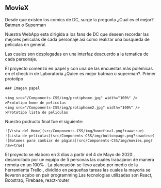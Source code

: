 ## MovieX


Desde que existen los comics de DC, surge la pregunta ¿Cual es el mejor? Batman o Superman

Nuestra WebApp esta dirigida a los fans  de DC que deseen recordar las mejores peliculas de cada personaje asi como realizar una busqueda de peliculas en general.

 Las cuales son  desplegadas en una interfaz deacuerdo a la tematica de cada personaje.

El proyecto comenzó en papel y con una de las encuestas más polémicas en el check in de Laboratoria ¿Quien es mejor batman o superman?.
Primer prototipo 



	### Imagen papel
    
    <img src="/Components-CSS/img/protiphome.jpg" width="100%" />
    >Prototipo home de películas
    <img src="/Components-CSS/img/protiphome2.jpg" width="100%" />
    >Prototipo lista de peliculas
    


Nuestro podructo final fue el siguiente:


  
    ![Vista del Home](src/Components-CSS/img/homefinal.png?raw=true)
    ![Lista de películas](src/Components-CSS/img/buttonpage.png?raw=true)
    ![Botones para cambiar de página](src/Components-CSS/img/movies.png?raw=true)

    


El proyecto se elaboro en 3 dias a partir del 4 de Mayo de 2020 , desarrollado por un equipo de 5 personas las cuales trabajaron de manera remota en un 100% . La planeación se llevo acabo por medio de la herramienta Trello , dividido en pequeñas tareas  las cuales la  mayoría se llevaron acabo en pair programming.Las tecnologías utilizadas son React, Boostrap, Firebase, react-router 

